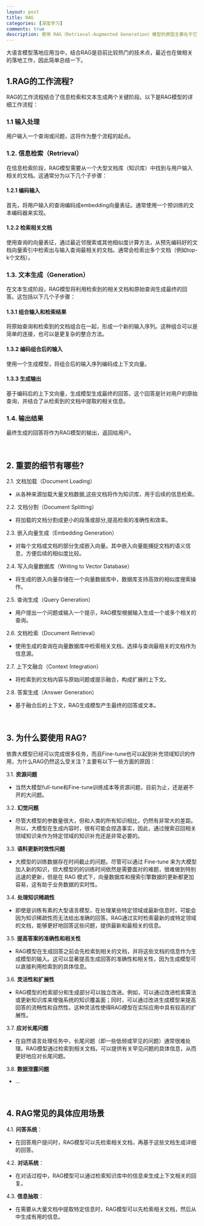 ```yaml
---
layout: post
title: RAG
categories: [深度学习]
comments: true
description: 使用 RAG（Retrieval-Augmented Generation）模型的原因主要在于它将检索（Retrieval）和生成（Generation）这两种技术结合起来，以提高问答系统、对话系统等自然语言处理任务的效果。
---
```


大语言模型落地应用当中，结合RAG是目前比较热门的技术点，最近也在做相关的落地工作，因此简单总结一下。

## 1.RAG的工作流程?
RAG的工作流程结合了信息检索和文本生成两个关键阶段。以下是RAG模型的详细工作流程：

### 1.1 输入处理
用户输入一个查询或问题，这将作为整个流程的起点。

### 1.2. 信息检索（Retrieval）
在信息检索阶段，RAG模型需要从一个大型文档库（知识库）中找到与用户输入相关的文档。这通常分为以下几个子步骤：

#### 1.2.1 编码输入
首先，将用户输入的查询编码成embedding向量表征。通常使用一个预训练的文本编码器来实现。

#### 1.2.2 检索相关文档
使用查询的向量表征，通过最近邻搜索或其他相似度计算方法，从预先编码好的文档向量索引中检索出与输入查询最相关的文档。通常会检索出多个文档（例如top-k个文档）。

### 1.3. 文本生成（Generation）
在文本生成阶段，RAG模型将利用检索到的相关文档和原始查询生成最终的回答。这包括以下几个子步骤：

#### 1.3.1 组合输入和检索结果
将原始查询和检索到的文档组合在一起，形成一个新的输入序列。这种组合可以是简单的连接，也可以是更复杂的整合方法。

#### 1.3.2 编码组合后的输入
使用一个生成模型，将组合后的输入序列编码成上下文向量。

#### 1.3.3 生成输出
基于编码后的上下文向量，生成模型生成最终的回答。这个回答是针对用户的原始查询，并结合了从检索到的文档中提取的相关信息。

### 1.4. 输出结果
最终生成的回答将作为RAG模型的输出，返回给用户。


<br>

## 2. 重要的细节有哪些?
2.1. 文档加载（Document Loading）
- 从各种来源加载大量文档数据,这些文档将作为知识库，用于后续的信息检索。

2.2. 文档分割（Document Splitting）
- 将加载的文档分割成更小的段落或部分,提高检索的准确性和效率。

2.3. 嵌入向量生成（Embedding Generation）
- 对每个文档或文档的部分生成嵌入向量。其中嵌入向量能捕捉文档的语义信息，方便后续的相似度比较。
  
2.4. 写入向量数据库（Writing to Vector Database）
- 将生成的嵌入向量存储在一个向量数据库中，数据库支持高效的相似度搜索操作。
  
2.5. 查询生成（Query Generation）
- 用户提出一个问题或输入一个提示，RAG模型根据输入生成一个或多个相关的查询。
  
2.6. 文档检索（Document Retrieval）
- 使用生成的查询在向量数据库中检索相关文档，选择与查询最相关的文档作为信息源。

2.7. 上下文融合（Context Integration）
- 将检索到的文档内容与原始问题或提示融合，构成扩展的上下文。

2.8. 答案生成（Answer Generation）
- 基于融合后的上下文，RAG生成模型产生最终的回答或文本。



<br>

## 3. 为什么要使用 RAG?
依靠大模型已经可以完成很多任务，而且Fine-tune也可以起到补充领域知识的作用，为什么RAG仍然这么受关注？主要有以下一些方面的原因：

3.1. **资源问题**
- 当然大模型full-tune和Fine-tune训练成本等资源问题，目前为止，还是避不开的大问题。
  

3.2. **幻觉问题**
- 尽管大模型的参数量很大，但和人类的所有知识相比，仍然有非常大的差距。所以，大模型在生成内容时，很有可能会捏造事实，因此，通过搜索召回相关领域知识来作为特定领域的知识补充还是非常必要的。


3.3. **语料更新时效性问题**
- 大模型的训练数据存在时间截止的问题。尽管可以通过 Fine-tune 来为大模型加入新的知识，但大模型的的训练时间依然是需要面对的难题，很难做到特别迅速的更新，但是在 RAG 模式下，向量数据库和搜索引擎数据的更新都更加容易，这有助于业务数据的实时性。


3.4. **处理知识稀疏性**
- 即使是训练有素的大型语言模型，在处理某些特定领域或最新信息时，可能会因为知识稀疏性而无法给出准确的回答。RAG通过实时检索最新的或特定领域的文档，能够更好地回答这些问题，提供最新和最相关的信息。


3.5. **提高答案的准确性和相关性**
- RAG模型在生成回答之前会先检索到相关的文档，并将这些文档的信息作为生成模型的输入。这可以显著提高生成回答的准确性和相关性，因为生成模型可以直接利用检索到的具体信息。


3.6. **灵活性和扩展性**
- RAG模型的检索部分和生成部分可以独立改进。例如，可以通过改进检索算法或更新知识库来增强系统的知识覆盖面；同时，可以通过改进生成模型来提高回答的流畅性和自然性。这种灵活性使得RAG模型在实际应用中具有较高的扩展性。


3.7. **应对长尾问题**
- 在自然语言处理任务中，长尾问题（即一些低频或罕见的问题）通常很难处理。RAG模型通过检索到相关文档，可以提供有关罕见问题的具体信息，从而更好地应对长尾问题。


3.8. **数据泄露问题**
- ...



<br>

## 4. RAG常见的具体应用场景
4.1.  **问答系统**：
- 在回答用户提问时，RAG模型可以先检索相关文档，再基于这些文档生成详细的回答。
  

4.2. **对话系统**：
- 在对话过程中，RAG模型可以通过检索知识库中的信息来生成上下文相关的回复。


4.3. **信息抽取**：
- 在需要从大量文档中提取特定信息时，RAG模型可以先检索相关文档，然后从中生成有用的信息。